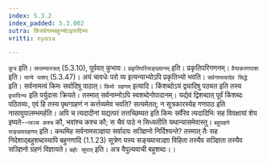 ```yaml
---
index: 5.3.2
index_padded: 5.3.002
sutra: किंसर्वनामबहुभ्योऽद्व्यादिभ्यः
vritti: nyasa

---
```

`कुत्र` इति। `सप्तम्यास्त्रल्` (5.3.10), पूर्ववत् कुभावः। `प्रकृतिपरिसङ्ख्यानम्` इति। प्रकृतिपरिगणनम्। `वैयाकरणपाशः` इति। `याप्ये पाशप्` (5.3.47)। अयं चावधेः परो व्य इत्यन्याभ्योऽपि प्रकृतिभ्यो भवति। `सर्वनामत्वादेव सिद्धे` इति। सर्वनामत्वं किमः सर्वादिषु पाठात्। `किमो ग्रहणम्` इत्यादि। किंशब्दोऽयं द्व्यादिषु पठ्यत इति तस्य `द्व्यादिभ्यः` इति पर्युदासः क्रियते। तस्मात् सर्वनाम्नोऽपि स्वशब्देनोपादानम्। यद्येवं द्विशब्दात् पूर्वं किंशब्दः पठितव्यः, एवं हि तस्य पृथग्ग्रहणं न कर्त्तव्यमेव भवति? सत्यमेतत्; न सूत्रकारस्येह गणपाठ इति नासावुपालम्भमर्हति। अपि च त्यदादीनां यद्यत्परं तत्तच्छिष्यत इति किमः सर्वैरेव त्यदादिभिः सह विवक्षायां शेय इष्यते--`त्वञ्च कश्च` कौ, भवांश्च कश्च कौ; स चैवं पाठे न सिध्यतीति यथान्यासमेवास्तु।
`बहुग्रहणे सङ्ख्याग्रहणम्` इति। कथमिह सर्वनामसञ्ज्ञया सर्वादयः सञ्ज्ञिनो निर्दिश्यन्ते? तस्मात् तैः सह निदेशाद्बहुशब्दस्यापि बहुगणादि (1.1.23) सूत्रेण यस्य सङ्ख्यासञ्ज्ञा विहिता तस्यैव सञ्ज्ञिता तस्यैव सञ्ज्ञिनो ग्रहणं विज्ञायते। `बहोः सूपात्` इति। अत्र वैपुल्यवाची बहुशब्दः।।
